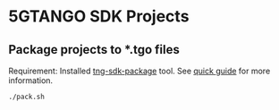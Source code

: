 # 5GTANGO SDK Projects

## Package projects to *.tgo files

Requirement: Installed [tng-sdk-package](https://github.com/sonata-nfv/tng-sdk-package) tool. See [quick guide](https://sonata-nfv.github.io/sdk-installation) for more information.

```sh
./pack.sh
```
